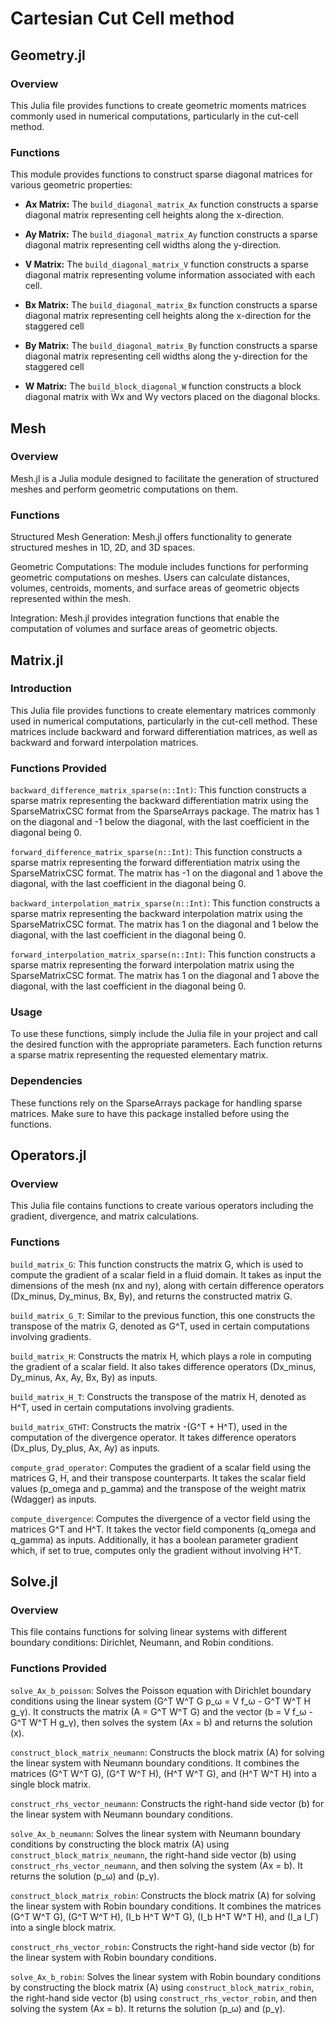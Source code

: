 # Cartesian Cut Cell method

## Geometry.jl
### Overview

This Julia file provides functions to create geometric moments matrices commonly used in numerical computations, particularly in the cut-cell method.

### Functions

This module provides functions to construct sparse diagonal matrices for various geometric properties:

- **Ax Matrix:** The `build_diagonal_matrix_Ax` function constructs a sparse diagonal matrix representing cell heights along the x-direction.

- **Ay Matrix:** The `build_diagonal_matrix_Ay` function constructs a sparse diagonal matrix representing cell widths along the y-direction.

- **V Matrix:** The `build_diagonal_matrix_V` function constructs a sparse diagonal matrix representing volume information associated with each cell.

- **Bx Matrix:** The `build_diagonal_matrix_Bx` function constructs a sparse diagonal matrix representing cell heights along the x-direction for the staggered cell

- **By Matrix:** The `build_diagonal_matrix_By` function constructs a sparse diagonal matrix representing cell widths along the y-direction for the staggered cell

- **W Matrix:** The `build_block_diagonal_W` function constructs a block diagonal matrix with Wx and Wy vectors placed on the diagonal blocks.


## Mesh
### Overview 
Mesh.jl is a Julia module designed to facilitate the generation of structured meshes and perform geometric computations on them. 

### Functions
Structured Mesh Generation: Mesh.jl offers functionality to generate structured meshes in 1D, 2D, and 3D spaces. 

Geometric Computations: The module includes functions for performing geometric computations on meshes. Users can calculate distances, volumes, centroids, moments, and surface areas of geometric objects represented within the mesh.

Integration: Mesh.jl provides integration functions that enable the computation of volumes and surface areas of geometric objects. 


## Matrix.jl
### Introduction
This Julia file provides functions to create elementary matrices commonly used in numerical computations, particularly in the cut-cell method. These matrices include backward and forward differentiation matrices, as well as backward and forward interpolation matrices.

### Functions Provided
`backward_difference_matrix_sparse(n::Int)`: This function constructs a sparse matrix representing the backward differentiation matrix using the SparseMatrixCSC format from the SparseArrays package. The matrix has 1 on the diagonal and -1 below the diagonal, with the last coefficient in the diagonal being 0.

`forward_difference_matrix_sparse(n::Int)`: This function constructs a sparse matrix representing the forward differentiation matrix using the SparseMatrixCSC format. The matrix has -1 on the diagonal and 1 above the diagonal, with the last coefficient in the diagonal being 0.

`backward_interpolation_matrix_sparse(n::Int)`: This function constructs a sparse matrix representing the backward interpolation matrix using the SparseMatrixCSC format. The matrix has 1 on the diagonal and 1 below the diagonal, with the last coefficient in the diagonal being 0.

`forward_interpolation_matrix_sparse(n::Int)`: This function constructs a sparse matrix representing the forward interpolation matrix using the SparseMatrixCSC format. The matrix has 1 on the diagonal and 1 above the diagonal, with the last coefficient in the diagonal being 0.

### Usage
To use these functions, simply include the Julia file in your project and call the desired function with the appropriate parameters. Each function returns a sparse matrix representing the requested elementary matrix.

### Dependencies
These functions rely on the SparseArrays package for handling sparse matrices. Make sure to have this package installed before using the functions.

## Operators.jl

### Overview
This Julia file contains functions to create various operators including the gradient, divergence, and matrix calculations.

### Functions
`build_matrix_G`: This function constructs the matrix G, which is used to compute the gradient of a scalar field in a fluid domain. It takes as input the dimensions of the mesh (nx and ny), along with certain difference operators (Dx_minus, Dy_minus, Bx, By), and returns the constructed matrix G.

`build_matrix_G_T`: Similar to the previous function, this one constructs the transpose of the matrix G, denoted as G^T, used in certain computations involving gradients.

`build_matrix_H`: Constructs the matrix H, which plays a role in computing the gradient of a scalar field. It also takes difference operators (Dx_minus, Dy_minus, Ax, Ay, Bx, By) as inputs.

`build_matrix_H_T`: Constructs the transpose of the matrix H, denoted as H^T, used in certain computations involving gradients.

`build_matrix_GTHT`: Constructs the matrix -(G^T + H^T), used in the computation of the divergence operator. It takes difference operators (Dx_plus, Dy_plus, Ax, Ay) as inputs.

`compute_grad_operator`: Computes the gradient of a scalar field using the matrices G, H, and their transpose counterparts. It takes the scalar field values (p_omega and p_gamma) and the transpose of the weight matrix (Wdagger) as inputs.

`compute_divergence`: Computes the divergence of a vector field using the matrices G^T and H^T. It takes the vector field components (q_omega and q_gamma) as inputs. Additionally, it has a boolean parameter gradient which, if set to true, computes only the gradient without involving H^T.

## Solve.jl

### Overview
This file contains functions for solving linear systems with different boundary conditions: Dirichlet, Neumann, and Robin conditions.

### Functions Provided

`solve_Ax_b_poisson`: Solves the Poisson equation with Dirichlet boundary conditions using the linear system \(G^T W^T G p_ω = V f_ω - G^T W^T H g_γ\). It constructs the matrix \(A = G^T W^T G\) and the vector \(b = V f_ω - G^T W^T H g_γ\), then solves the system \(Ax = b\) and returns the solution \(x\).

`construct_block_matrix_neumann`: Constructs the block matrix \(A\) for solving the linear system with Neumann boundary conditions. It combines the matrices \(G^T W^T G\), \(G^T W^T H\), \(H^T W^T G\), and \(H^T W^T H\) into a single block matrix.

`construct_rhs_vector_neumann`: Constructs the right-hand side vector \(b\) for the linear system with Neumann boundary conditions.

`solve_Ax_b_neumann`: Solves the linear system with Neumann boundary conditions by constructing the block matrix \(A\) using `construct_block_matrix_neumann`, the right-hand side vector \(b\) using `construct_rhs_vector_neumann`, and then solving the system \(Ax = b\). It returns the solution \(p_ω\) and \(p_γ\).

`construct_block_matrix_robin`: Constructs the block matrix \(A\) for solving the linear system with Robin boundary conditions. It combines the matrices \(G^T W^T G\), \(G^T W^T H\), \(I_b H^T W^T G\), \(I_b H^T W^T H\), and \(I_a I_Γ\) into a single block matrix.

`construct_rhs_vector_robin`: Constructs the right-hand side vector \(b\) for the linear system with Robin boundary conditions.

`solve_Ax_b_robin`: Solves the linear system with Robin boundary conditions by constructing the block matrix \(A\) using `construct_block_matrix_robin`, the right-hand side vector \(b\) using `construct_rhs_vector_robin`, and then solving the system \(Ax = b\). It returns the solution \(p_ω\) and \(p_γ\).

